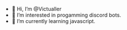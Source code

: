 - 👋 Hi, I’m @Victualler
- 👀 I’m interested in progamming discord bots.
- 🌱 I’m currently learning javascript.

